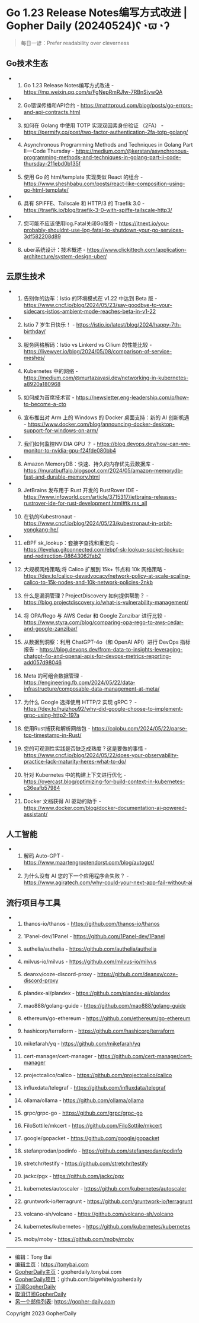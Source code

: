 # Go 1.23 Release Notes编写方式改进 | Gopher Daily (20240524)ʕ◔ϖ◔ʔ

>每日一谚：Prefer readability over cleverness

## Go技术生态


- 1. Go 1.23 Release Notes编写方式改进 - https://mp.weixin.qq.com/s/FgNepRmRJlw-7RBnSiywQA

- 2. Go错误传播和API合约 - https://matttproud.com/blog/posts/go-errors-and-api-contracts.html

- 3. 如何在 Golang 中使用 TOTP 实现双因素身份验证 （2FA） - https://permify.co/post/two-factor-authentication-2fa-totp-golang/

- 4. Asynchronous Programming Methods and Techniques in Golang Part II — Code Thursday - https://medium.com/@kerstan/asynchronous-programming-methods-and-techniques-in-golang-part-ii-code-thursday-211ebd0b135f

- 5. 使用 Go 的 html/template 实现类似 React 的组合 - https://www.sheshbabu.com/posts/react-like-composition-using-go-html-template/

- 6. 具有 SPIFFE、Tailscale 和 HTTP/3 的 Traefik 3.0 - https://traefik.io/blog/traefik-3-0-with-spiffe-tailscale-http3/

- 7. 您可能不应该使用log.Fatal关闭Go服务 - https://itnext.io/you-probably-shouldnt-use-log-fatal-to-shutdown-your-go-services-3df582208d89

- 8. uber系统设计：技术概述 - https://www.clickittech.com/application-architecture/system-design-uber/


## 云原生技术


- 1. 告别你的边车：Istio 的环境模式在 v1.22 中达到 Beta 版 - https://www.cncf.io/blog/2024/05/23/say-goodbye-to-your-sidecars-istios-ambient-mode-reaches-beta-in-v1-22

- 2. Istio 7 岁生日快乐！ - https://istio.io/latest/blog/2024/happy-7th-birthday/

- 3. 服务网格解码：Istio vs Linkerd vs Cilium 的性能比较 - https://livewyer.io/blog/2024/05/08/comparison-of-service-meshes/

- 4. Kubernetes 中的网络 - https://medium.com/@murtazavasi.dev/networking-in-kubernetes-a8920a180968

- 5. 如何成为首席技术官 - https://newsletter.eng-leadership.com/p/how-to-become-a-cto

- 6. 宣布推出对 Arm 上的 Windows 的 Docker 桌面支持：新的 AI 创新机遇 - https://www.docker.com/blog/announcing-docker-desktop-support-for-windows-on-arm/

- 7. 我们如何监控NVIDIA GPU ？ - https://blog.devops.dev/how-can-we-monitor-to-nvidia-gpu-f24fde080bb4

- 8. Amazon MemoryDB：快速、持久的内存优先云数据库 - https://muratbuffalo.blogspot.com/2024/05/amazon-memorydb-fast-and-durable-memory.html

- 9. JetBrains 发布用于 Rust 开发的 RustRover IDE - https://www.infoworld.com/article/3715317/jetbrains-releases-rustrover-ide-for-rust-development.html#tk.rss_all

- 10. 在轨的Kubestronaut - https://www.cncf.io/blog/2024/05/23/kubestronaut-in-orbit-yongkang-he/

- 11. eBPF sk_lookup：套接字查找和重定向 - https://levelup.gitconnected.com/ebpf-sk-lookup-socket-lookup-and-redirection-08643062fab2

- 12. 大规模网络策略;将 Calico 扩展到 15k&#43; 节点和 10k 网络策略 - https://dev.to/calico-devadvocacy/network-policy-at-scale-scaling-calico-to-15k-nodes-and-10k-network-policies-2nkb

- 13. 什么是漏洞管理？ProjectDiscovery 如何提供帮助？ - https://blog.projectdiscovery.io/what-is-vulnerability-management/

- 14. 将 OPA/Rego 与 AWS Cedar 和 Google Zanzibar 进行比较 - https://www.styra.com/blog/comparing-opa-rego-to-aws-cedar-and-google-zanzibar/

- 15. 从数据到洞察：利用 ChatGPT-4o（和 OpenAI API）进行 DevOps 指标报告 - https://blog.devops.dev/from-data-to-insights-leveraging-chatgpt-4o-and-openai-apis-for-devops-metrics-reporting-add057d98046

- 16. Meta 的可组合数据管理 - https://engineering.fb.com/2024/05/22/data-infrastructure/composable-data-management-at-meta/

- 17. 为什么 Google 选择使用 HTTP/2 实现 gRPC？ - https://dev.to/huizhou92/why-did-google-choose-to-implement-grpc-using-http2-197a

- 18. 使用Rust捕获和解析网络包 - https://colobu.com/2024/05/22/parse-tcp-timestamp-in-Rust/

- 19. 您的可观测性实践是否缺乏成熟度？这是要做的事情 - https://www.cncf.io/blog/2024/05/22/does-your-observability-practice-lack-maturity-heres-what-to-do/

- 20. 针对 Kubernetes 中的构建上下文进行优化 - https://overcast.blog/optimizing-for-build-context-in-kubernetes-c36eafb57984

- 21. Docker 文档获得 AI 驱动的助手 - https://www.docker.com/blog/docker-documentation-ai-powered-assistant/


## 人工智能


- 1. 解码 Auto-GPT - https://www.maartengrootendorst.com/blog/autogpt/

- 2. 为什么没有 AI 您的下一个应用程序会失败？ - https://www.agiratech.com/why-could-your-next-app-fail-without-ai


## 流行项目与工具


- 1. thanos-io/thanos - https://github.com/thanos-io/thanos

- 2. 1Panel-dev/1Panel - https://github.com/1Panel-dev/1Panel

- 3. authelia/authelia - https://github.com/authelia/authelia

- 4. milvus-io/milvus - https://github.com/milvus-io/milvus

- 5. deanxv/coze-discord-proxy - https://github.com/deanxv/coze-discord-proxy

- 6. plandex-ai/plandex - https://github.com/plandex-ai/plandex

- 7. mao888/golang-guide - https://github.com/mao888/golang-guide

- 8. ethereum/go-ethereum - https://github.com/ethereum/go-ethereum

- 9. hashicorp/terraform - https://github.com/hashicorp/terraform

- 10. mikefarah/yq - https://github.com/mikefarah/yq

- 11. cert-manager/cert-manager - https://github.com/cert-manager/cert-manager

- 12. projectcalico/calico - https://github.com/projectcalico/calico

- 13. influxdata/telegraf - https://github.com/influxdata/telegraf

- 14. ollama/ollama - https://github.com/ollama/ollama

- 15. grpc/grpc-go - https://github.com/grpc/grpc-go

- 16. FiloSottile/mkcert - https://github.com/FiloSottile/mkcert

- 17. google/gopacket - https://github.com/google/gopacket

- 18. stefanprodan/podinfo - https://github.com/stefanprodan/podinfo

- 19. stretchr/testify - https://github.com/stretchr/testify

- 20. jackc/pgx - https://github.com/jackc/pgx

- 21. kubernetes/autoscaler - https://github.com/kubernetes/autoscaler

- 22. gruntwork-io/terragrunt - https://github.com/gruntwork-io/terragrunt

- 23. volcano-sh/volcano - https://github.com/volcano-sh/volcano

- 24. kubernetes/kubernetes - https://github.com/kubernetes/kubernetes

- 25. moby/moby - https://github.com/moby/moby


----

- 编辑：Tony Bai
- [编辑主页](https://tonybai.com)：https://tonybai.com
- [GopherDaily主页](https://gopherdaily.tonybai.com)：gopherdaily.tonybai.com
- [GopherDaily项目](https://github.com/bigwhite/gopherdaily)：github.com/bigwhite/gopherdaily
- [订阅GopherDaily](https://gopherdaily.tonybai.com/subscribe)
- [取消订阅GopherDaily](https://gopherdaily.tonybai.com/unsubscribe)
- [另一个邮件列表](https://gopher-daily.com): https://gopher-daily.com

Copyright 2023 GopherDaily
